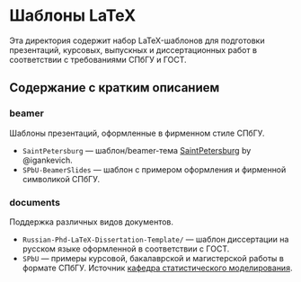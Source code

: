 # Шаблоны LaTeX

Эта директория содержит набор LaTeX-шаблонов для подготовки презентаций, курсовых, выпускных и диссертационных работ в соответствии с требованиями СПбГУ и ГОСТ.

## Содержание с кратким описанием

### beamer

Шаблоны презентаций, оформленные в фирменном стиле СПбГУ.

- `SaintPetersburg` — шаблон/beamer-тема [SaintPetersburg](https://github.com/igankevich/SaintPetersburg) by @igankevich.
- `SPbU-BeamerSlides` — шаблон с примером оформления и фирменной символикой СПбГУ.

### documents

Поддержка различных видов документов.

- `Russian-Phd-LaTeX-Dissertation-Template/` — шаблон диссертации на русском языке оформленной в соответствии с ГОСТ.
- `SPbU` — примеры курсовой, бакалаврской и магистерской работы в формате СПбГУ. Источник [кафедра статистического моделирования](https://statmod.ru/wiki/latex:titlepagenew).

